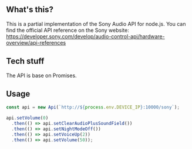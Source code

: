 ## What's this?

This is a partial implementation of the Sony Audio API for node.js.
You can find the official API reference on the Sony website: https://developer.sony.com/develop/audio-control-api/hardware-overview/api-references

## Tech stuff

The API is base on Promises.

## Usage

```javascript
const api = new Api(`http://${process.env.DEVICE_IP}:10000/sony`);

api.setVolume(0)
  .then(() => api.setClearAudioPlusSoundField())
  .then(() => api.setNightModeOff())
  .then(() => api.setVoiceUp(2))
  .then(() => api.setVolume(50));
```
